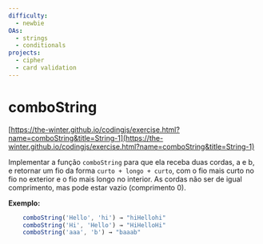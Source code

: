 ```yaml
---
difficulty:
  - newbie
OAs:
  - strings
  - conditionals
projects:
  - cipher
  - card validation
---
```


# comboString

[https://the-winter.github.io/codingjs/exercise.html?name=comboString&title=String-1](https://the-winter.github.io/codingjs/exercise.html?name=comboString&title=String-1)

Implementar a função `comboString` para que ela receba duas cordas, a e b, e
retornar um fio da forma `curto + longo + curto`, com o fio mais curto no
fio no exterior e o fio mais longo no interior. As cordas não
ser de igual comprimento, mas pode estar vazio (comprimento 0).

__Exemplo:__

```js
    comboString('Hello', 'hi') → "hiHellohi"
    comboString('Hi', 'Hello') → "HiHelloHi"
    comboString('aaa', 'b') → "baaab"
```
